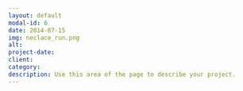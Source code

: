 ```yaml
---
layout: default
modal-id: 6
date: 2014-07-15
img: neclace_run.png
alt: 
project-date: 
client: 
category: 
description: Use this area of the page to describe your project.
---
```

